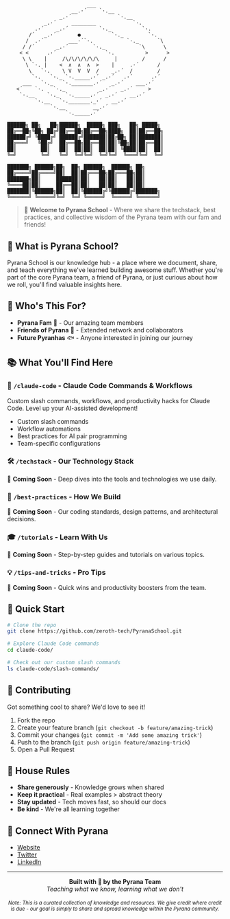 # 
```
                          ___
                     __.·´    `·.__
                 _.·´               `·.__
            _.·´     ________            `·.
         .·´    _.·´          `·._          `·.
       /´   _.·´       ●          `·._        `·.
      /  .·´        ___·´`·.           `·._      `\
     / /´       _.·´        `·._           `\      \
    < <      .·´                `·.          >      >
     \ \    |     /\/\/\/\/\/\     |        /      /
      \ `·. |    <  ∧  ∧  ∧  >    |     .·´      /
       \   `·.    \ V  V  V  /    _.·´  /        /
        `·.   `·._ `·._____.·´ _.·´   .·´      .·´
     ___   `·._   `·._______.·´   _.·´    ___.·´
   <´    `·.   `·._           _.·´   _.·´     >
    `·.__    `·._  `·._____.·´  _.·´    __.·´
         `·.__   `·._______._·´   __.·´
              `·.__         __.·´
                   `·._____.·´

██████╗ ██╗   ██╗██████╗  █████╗ ███╗   ██╗ █████╗ 
██╔══██╗╚██╗ ██╔╝██╔══██╗██╔══██╗████╗  ██║██╔══██╗
██████╔╝ ╚████╔╝ ██████╔╝███████║██╔██╗ ██║███████║
██╔═══╝   ╚██╔╝  ██╔══██╗██╔══██║██║╚██╗██║██╔══██║
██║        ██║   ██║  ██║██║  ██║██║ ╚████║██║  ██║
╚═╝        ╚═╝   ╚═╝  ╚═╝╚═╝  ╚═╝╚═╝  ╚═══╝╚═╝  ╚═╝
                                                     
███████╗ ██████╗██╗  ██╗ ██████╗  ██████╗ ██╗      
██╔════╝██╔════╝██║  ██║██╔═══██╗██╔═══██╗██║      
███████╗██║     ███████║██║   ██║██║   ██║██║      
╚════██║██║     ██╔══██║██║   ██║██║   ██║██║      
███████║╚██████╗██║  ██║╚██████╔╝╚██████╔╝███████╗ 
╚══════╝ ╚═════╝╚═╝  ╚═╝ ╚═════╝  ╚═════╝ ╚══════╝
```

> 🚀 **Welcome to Pyrana School** - Where we share the techstack, best practices, and collective wisdom of the Pyrana team with our fam and friends!

## 🎯 What is Pyrana School?

Pyrana School is our knowledge hub - a place where we document, share, and teach everything we've learned building awesome stuff. Whether you're part of the core Pyrana team, a friend of Pyrana, or just curious about how we roll, you'll find valuable insights here.

## 👥 Who's This For?

- **Pyrana Fam** 💙 - Our amazing team members
- **Friends of Pyrana** 🤝 - Extended network and collaborators
- **Future Pyranhas** 🐟 - Anyone interested in joining our journey

## 📚 What You'll Find Here

### 🤖 `/claude-code` - Claude Code Commands & Workflows
Custom slash commands, workflows, and productivity hacks for Claude Code. Level up your AI-assisted development!

- Custom slash commands
- Workflow automations
- Best practices for AI pair programming
- Team-specific configurations

### 🛠️ `/techstack` - Our Technology Stack
🚧 **Coming Soon** - Deep dives into the tools and technologies we use daily.

### 📖 `/best-practices` - How We Build
🚧 **Coming Soon** - Our coding standards, design patterns, and architectural decisions.

### 🎓 `/tutorials` - Learn With Us
🚧 **Coming Soon** - Step-by-step guides and tutorials on various topics.

### 💡 `/tips-and-tricks` - Pro Tips
🚧 **Coming Soon** - Quick wins and productivity boosters from the team.

## 🚀 Quick Start

```bash
# Clone the repo
git clone https://github.com/zeroth-tech/PyranaSchool.git

# Explore Claude Code commands
cd claude-code/

# Check out our custom slash commands
ls claude-code/slash-commands/
```

## 🤝 Contributing

Got something cool to share? We'd love to see it!

1. Fork the repo
2. Create your feature branch (`git checkout -b feature/amazing-trick`)
3. Commit your changes (`git commit -m 'Add some amazing trick'`)
4. Push to the branch (`git push origin feature/amazing-trick`)
5. Open a Pull Request

## 📝 House Rules

- **Share generously** - Knowledge grows when shared
- **Keep it practical** - Real examples > abstract theory
- **Stay updated** - Tech moves fast, so should our docs
- **Be kind** - We're all learning together

## 🔗 Connect With Pyrana

- [Website](#) <!-- Add your website -->
- [Twitter](#) <!-- Add your Twitter -->
- [LinkedIn](#) <!-- Add your LinkedIn -->

---

<div align="center">
  <b>Built with 💙 by the Pyrana Team</b>
  <br>
  <i>Teaching what we know, learning what we don't</i>
  <br><br>
  <sup><i>Note: This is a curated collection of knowledge and resources. We give credit where credit is due - our goal is simply to share and spread knowledge within the Pyrana community.</i></sup>
</div>